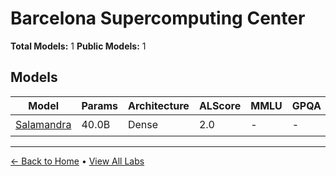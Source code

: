 # Barcelona Supercomputing Center

**Total Models:** 1
**Public Models:** 1

## Models

| Model | Params | Architecture | ALScore | MMLU | GPQA | Released | Status |
|-------|--------|--------------|---------|------|------|----------|--------|
| [Salamandra](../models/barcelona-supercomputing-center/salamandra.md) | 40.0B | Dense | 2.0 | - | - | Feb/2025 | 🟢 |

---

[← Back to Home](../README.md) • [View All Labs](../labs/)
